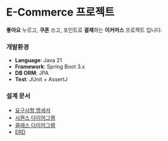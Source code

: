 # E-Commerce 프로젝트

**좋아요** 누르고, **쿠폰** 쓰고, 포인트로 **결제**하는 **이커머스** 프로젝트 입니다.

### 개발환경
- **Language**: Java 21
- **Framework**: Spring Boot 3.x
- **DB ORM**: JPA
- **Test**: JUnit + AssertJ

### 설계 문서
- [요구사항 명세서](./docs/design/01-requirements.md)
- [시퀀스 다이어그램](./docs/design/02-sequence-diagrams.md)
- [클래스 다이어그램](./docs/design/03-class-diagrams.md)
- [ERD](./docs/design/04-erd.md)
